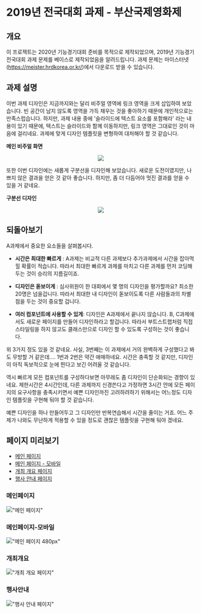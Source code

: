 # 2019년 전국대회 과제 - 부산국제영화제

## 개요

이 프로젝트는 2020년 기능경기대회 준비를 목적으로 제작되었으며, 2019년 기능경기 전국대회 과제 문제를 베이스로 제작되었음을 알려드립니다. 과제 문제는 마이스터넷(https://meister.hrdkorea.or.kr/)에서 다운로드 받을 수 있습니다.

## 과제 설명

이번 과제 디자인은 지금까지와는 달리 비주얼 영역에 링크 영역을 크게 삽입하여 보았습니다. 빈 공간이 남지 않도록 영역을 가득 채우는 것을 좋아하기 때문에 개인적으로는 만족스럽습니다. 하지만, 과제 내용 중에 '슬라이드에 텍스트 요소를 포함해라' 라는 내용이 있기 때문에, 텍스트는 슬라이드와 함께 이동하지만, 링크 영역은 그대로인 것이 마음에 걸리네요. 과제에 맞게 디자인 템플릿을 변형하여 대처해야 할 것 같습니다.

**메인 비주얼 화면**
<p align="center">
    <img src="./capture/visual.PNG">
</p>

또한 이번 디자인에는 새롭게 구분선을 디자인해 보았습니다. 
새로운 도전이였지만, 나쁘지 않은 결과을 얻은 것 같아 좋습니다.
하지만, 좀 더 다듬어야 멋진 결과를 얻을 수 있을 거 같네요.

**구분선 디자인**
<p align="center">
    <img src="./capture/split.PNG">
</p>

## 되돌아보기

A과제에서 중요한 요소들을 살펴봅시다.

* **시간은 최대한 빠르게** : A과제는 비교적 다른 과제보다 추가과제에서 시간을 잡아먹힐 확률이 적습니다. 따라서 최대한 빠르게 과제를 마치고 다른 과제를 먼저 코딩해 두는 것이 승리의 지름길이죠.

* **디자인은 돋보이게** : 심사위원이 한 대회에서 몇 명의 디자인을 평가할까요? 최소한 20명은 넘을겁니다. 따라서 최대한 내 디자인이 돋보이도록 다른 사람들과의 차별점을 두는 것이 중요할 겁니다.
* **여러 컴포넌트에 사용할 수 있게**: 디자인은 A과제에서 끝나지 않습니다. B, C과제에서도 새로운 페이지를 만들어 디자인하라고 할겁니다. 따라서 부트스트랩처럼 직접 스타일링을 하지 않고도 클래스만으로 디자인 할 수 있도록 구성하는 것이 좋습니다.

위 3가지 정도 있을 것 같네요. 사실, 3번째는 이 과제에서 거의 완벽하게 구성했다고 봐도 무방할 거 같은데…. 1번과 2번은 약간 애매하네요. 시간은 충족할 것 같지만, 디자인이 아직 독보적으로 눈에 띈다고 보긴 어려울 것 같습니다.

 역시 빠르게 모든 컴포넌트를 구성하다보면 아무래도 좀 디자인이 단순화되는 경향이 있네요. 제한시간은 4시간인데, 다른 과제까지 신경쓴다고 가정하면 3시간 안에 모든 페이지의 요구사항을 충족시키면서 예쁜 디자인까진 고려하려하기 위해서는 어느정도 디자인 템플릿을 구현해 둬야 할 것 같습니다. 

 예쁜 디자인을 하나 만들어두고 그 디자인만 반복연습해서 시간을 줄이는 거죠. 어느 주제가 나와도 무난하게 적용할 수 있을 정도로 괜찮은 템플릿을 구현해 둬야 겠네요.

## 페이지 미리보기

* [메인 페이지](#메인페이지)
* [메인 페이지 - 모바일](#메인페이지-모바일)
* [개최 개요 페이지](#개최개요)
* [행사 안내 페이지](#행사안내)

### 메인페이지

!["메인 페이지"](./main.jpg)

### 메인페이지-모바일

!["메인 페이지 480px"](./main_480.jpg)


### 개최개요

!["개최 개요 페이지"](./sub1.jpg)

### 행사안내

!["행사 안내 페이지"](./sub2.jpg)
